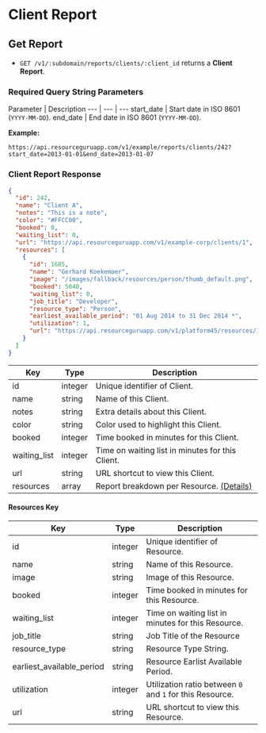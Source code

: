 # Client Report

## Get Report

* `GET /v1/:subdomain/reports/clients/:client_id` returns a **Client Report**.

### Required Query String Parameters

Parameter | Description
--- | --- | ---
start_date | Start date in ISO 8601 (`YYYY-MM-DD`).
end_date | End date in ISO 8601 (`YYYY-MM-DD`).

**Example:**

```
https://api.resourceguruapp.com/v1/example/reports/clients/242?start_date=2013-01-01&end_date=2013-01-07
```

### Client Report Response

```json
{
  "id": 242,
  "name": "Client A",
  "notes": "This is a note",
  "color": "#FFCC00",
  "booked": 0,
  "waiting_list": 0,
  "url": "https://api.resourceguruapp.com/v1/example-corp/clients/1",
  "resources": [
    {
      "id": 1685,
      "name": "Gerhard Koekemoer",
      "image": "/images/fallback/resources/person/thumb_default.png",
      "booked": 5040,
      "waiting_list": 0,
      "job_title": "Developer",
      "resource_type": "Person",
      "earliest_available_period": "01 Aug 2014 to 31 Dec 2014 *",
      "utilization": 1,
      "url": "https://api.resourceguruapp.com/v1/platform45/resources/1685"
    }
  ]
}
```

Key | Type | Description
--- | --- | ---
id  | integer | Unique identifier of Client.
name | string | Name of this Client.
notes | string | Extra details about this Client.
color | string | Color used to highlight this Client.
booked | integer | Time booked in minutes for this Client.
waiting_list | integer | Time on waiting list in minutes for this Client.
url | string | URL shortcut to view this Client.
resources | array | Report breakdown per Resource. [(Details)](#resources-key)

#### Resources Key

Key | Type | Description
--- | --- | ---
id | integer | Unique identifier of Resource.
name | string | Name of this Resource.
image | string | Image of this Resource.
booked | integer | Time booked in minutes for this Resource.
waiting_list | integer | Time on waiting list in minutes for this Resource.
job_title | string | Job Title of the Resource
resource_type | string | Resource Type String.
earliest_available_period | string | Resource Earlist Available Period.
utilization | integer | Utilization ratio between `0` and `1` for this Resource.
url | string | URL shortcut to view this Resource.

